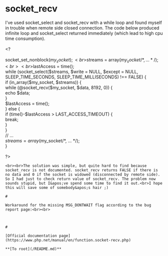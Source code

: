 # socket_recv



I&apos;ve used socket_select and socket_recv with a while loop and found myself in trouble when remote side closed connection. The code below produced infinite loop and socket_select returned immediately (which lead to high cpu time consumption).<br><br>&lt;?<br><br>socket_set_nonblock($my_socket);<br>$streams = array($my_socket/*, ... */);<br><br>$lastAccess = time();<br>while (socket_select($streams, $write = NULL, $except = NULL, SLEEP_TIME_SECONDS, SLEEP_TIME_MILLISECONDS) !== FALSE) {<br>    if (in_array($my_socket, $streams)) {<br>        while (@socket_recv($my_socket, $data, 8192, 0)) {<br>            echo $data;<br>        }<br>        $lastAccess = time();<br>    } else {<br>        if (time()-$lastAccess &gt; LAST_ACCESS_TIMEOUT) {<br>            break;<br>        }<br>    }<br>    // ...<br>    $streams = array($my_socket/*, ... */);<br>}<br><br>?>
```
<br><br>The solution was simple, but quite hard to find because socket_recv is not documented. socket_recv returns FALSE if there is no data and 0 if the socket is widowed (disconnected by remote side). So I had just to check return value of socket_recv. The problem now sounds stupid, but I&apos;ve spend some time to find it out.<br>I hope this will save some of somebody&apos;s hair ;)  

#

Workaround for the missing MSG_DONTWAIT flag according to the bug report page:<br><br>

```
<?php if(!defined(&apos;MSG_DONTWAIT&apos;)) define(&apos;MSG_DONTWAIT&apos;, 0x40); ?>
```
  

#

[Official documentation page](https://www.php.net/manual/en/function.socket-recv.php)

**[To root](/README.md)**
